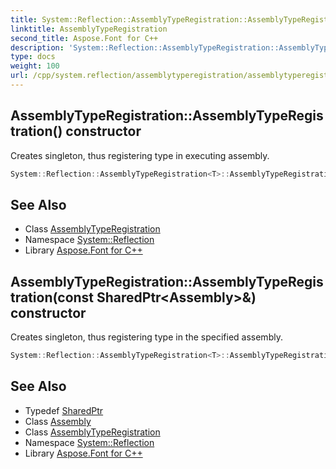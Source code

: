 ```yaml
---
title: System::Reflection::AssemblyTypeRegistration::AssemblyTypeRegistration constructor
linktitle: AssemblyTypeRegistration
second_title: Aspose.Font for C++
description: 'System::Reflection::AssemblyTypeRegistration::AssemblyTypeRegistration constructor. Creates singleton, thus registering type in executing assembly in C++.'
type: docs
weight: 100
url: /cpp/system.reflection/assemblytyperegistration/assemblytyperegistration/
---
```

## AssemblyTypeRegistration::AssemblyTypeRegistration() constructor


Creates singleton, thus registering type in executing assembly.

```cpp
System::Reflection::AssemblyTypeRegistration<T>::AssemblyTypeRegistration()
```

## See Also

* Class [AssemblyTypeRegistration](../)
* Namespace [System::Reflection](../../)
* Library [Aspose.Font for C++](../../../)
## AssemblyTypeRegistration::AssemblyTypeRegistration(const SharedPtr\<Assembly\>\&) constructor


Creates singleton, thus registering type in the specified assembly.

```cpp
System::Reflection::AssemblyTypeRegistration<T>::AssemblyTypeRegistration(const SharedPtr<Assembly> &assembly)
```

## See Also

* Typedef [SharedPtr](../../../system/sharedptr/)
* Class [Assembly](../../assembly/)
* Class [AssemblyTypeRegistration](../)
* Namespace [System::Reflection](../../)
* Library [Aspose.Font for C++](../../../)
